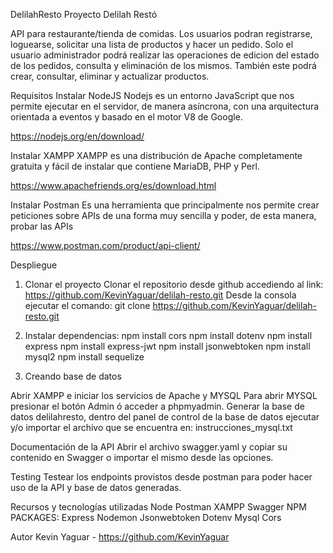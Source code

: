 DelilahResto
Proyecto Delilah Restó

API para restaurante/tienda de comidas. Los usuarios podran registrarse, loguearse, solicitar una lista de productos y hacer un pedido. Solo el usuario administrador podrá realizar las operaciones de edicion del estado de los pedidos, consulta y eliminación de los mismos. También este podrá crear, consultar, eliminar y actualizar productos.

Requisitos
Instalar NodeJS
Nodejs es un entorno JavaScript que nos permite ejecutar en el servidor, de manera asíncrona, con una arquitectura orientada a eventos y basado en el motor V8 de Google.

https://nodejs.org/en/download/

Instalar XAMPP
XAMPP es una distribución de Apache completamente gratuita y fácil de instalar que contiene MariaDB, PHP y Perl.

https://www.apachefriends.org/es/download.html

Instalar Postman
Es una herramienta que principalmente nos permite crear peticiones sobre APIs de una forma muy sencilla y poder, de esta manera, probar las APIs

https://www.postman.com/product/api-client/

Despliegue
1) Clonar el proyecto
    Clonar el repositorio desde github accediendo al link: https://github.com/KevinYaguar/delilah-resto.git
    Desde la consola ejecutar el comando:
    git clone https://github.com/KevinYaguar/delilah-resto.git

2) Instalar dependencias:
npm install cors
npm install dotenv
npm install express
npm install express-jwt
npm install jsonwebtoken
npm install mysql2
npm install sequelize

3) Creando base de datos

Abrir XAMPP e iniciar los servicios de Apache y MYSQL
Para abrir MYSQL presionar el botón Admin ó acceder a phpmyadmin.
Generar la base de datos delilahresto, dentro del panel de control de la base de datos ejecutar y/o importar el archivo que se encuentra en: instrucciones_mysql.txt

Documentación de la API
Abrir el archivo swagger.yaml y copiar su contenido en Swagger o importar el mismo desde las opciones.

Testing
Testear los endpoints provistos desde postman para poder hacer uso de la API y base de datos generadas.

Recursos y tecnologías utilizadas
Node
Postman
XAMPP
Swagger
NPM PACKAGES:
Express
Nodemon
Jsonwebtoken
Dotenv
Mysql
Cors

Autor
Kevin Yaguar -  https://github.com/KevinYaguar